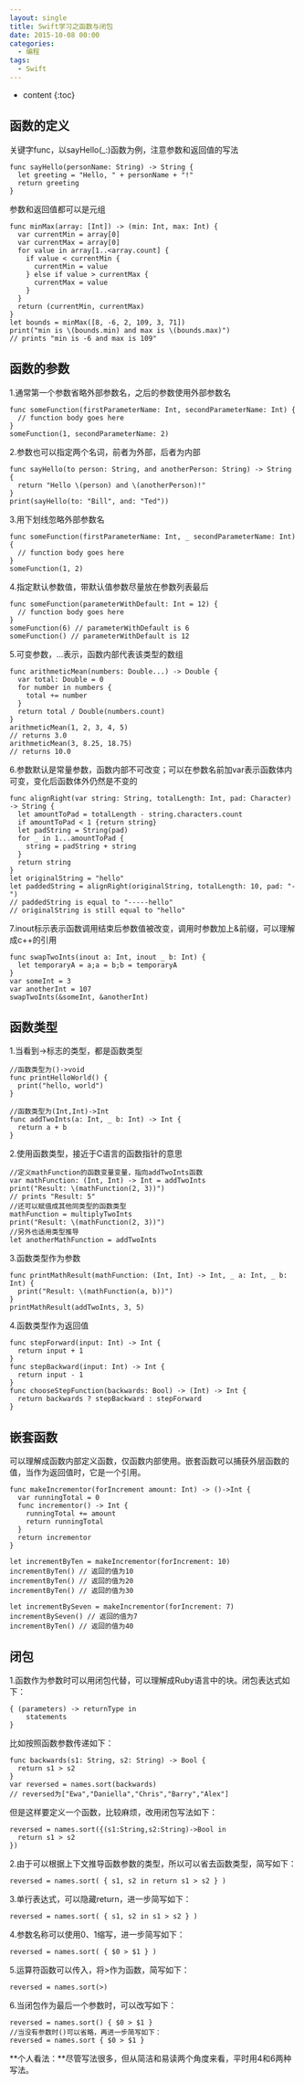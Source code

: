 ```yaml
---
layout: single
title: Swift学习之函数与闭包
date: 2015-10-08 00:00
categories:
  - 编程
tags:
  - Swift
---
```


* content
{:toc}

## 函数的定义
关键字func，以sayHello(_:)函数为例，注意参数和返回值的写法

	func sayHello(personName: String) -> String {
	  let greeting = "Hello, " + personName + "!"
	  return greeting
	}

<!--more-->

参数和返回值都可以是元组

	func minMax(array: [Int]) -> (min: Int, max: Int) {
	  var currentMin = array[0]
	  var currentMax = array[0]
	  for value in array[1..<array.count] {
	    if value < currentMin {
	      currentMin = value
	    } else if value > currentMax {
	      currentMax = value
	    }
	  }
	  return (currentMin, currentMax)
	}
	let bounds = minMax([8, -6, 2, 109, 3, 71])
	print("min is \(bounds.min) and max is \(bounds.max)")
	// prints "min is -6 and max is 109"

## 函数的参数

1.通常第一个参数省略外部参数名，之后的参数使用外部参数名

	func someFunction(firstParameterName: Int, secondParameterName: Int) {
	  // function body goes here
	}
	someFunction(1, secondParameterName: 2)

2.参数也可以指定两个名词，前者为外部，后者为内部

	func sayHello(to person: String, and anotherPerson: String) -> String {
	  return "Hello \(person) and \(anotherPerson)!"
	}
	print(sayHello(to: "Bill", and: "Ted"))

3.用下划线忽略外部参数名

	func someFunction(firstParameterName: Int, _ secondParameterName: Int) {
	  // function body goes here
	}
	someFunction(1, 2)

4.指定默认参数值，带默认值参数尽量放在参数列表最后

	func someFunction(parameterWithDefault: Int = 12) {
	  // function body goes here
	}
	someFunction(6) // parameterWithDefault is 6
	someFunction() // parameterWithDefault is 12

5.可变参数，...表示，函数内部代表该类型的数组

	func arithmeticMean(numbers: Double...) -> Double {
	  var total: Double = 0
	  for number in numbers {
	    total += number
	  }
	  return total / Double(numbers.count)
	}
	arithmeticMean(1, 2, 3, 4, 5)
	// returns 3.0
	arithmeticMean(3, 8.25, 18.75)
	// returns 10.0

6.参数默认是常量参数，函数内部不可改变；可以在参数名前加var表示函数体内可变，变化后函数体外仍然是不变的

	func alignRight(var string: String, totalLength: Int, pad: Character) -> String {
	  let amountToPad = totalLength - string.characters.count
	  if amountToPad < 1 {return string}
	  let padString = String(pad)
	  for _ in 1...amountToPad {
	    string = padString + string
	  }
	  return string
	}
	let originalString = "hello"
	let paddedString = alignRight(originalString, totalLength: 10, pad: "-")
	// paddedString is equal to "-----hello"
	// originalString is still equal to "hello"

7.inout标示表示函数调用结束后参数值被改变，调用时参数加上&前缀，可以理解成c++的引用

	func swapTwoInts(inout a: Int, inout _ b: Int) {
	  let temporaryA = a;a = b;b = temporaryA
	}
	var someInt = 3
	var anotherInt = 107
	swapTwoInts(&someInt, &anotherInt)

## 函数类型

1.当看到->标志的类型，都是函数类型

	//函数类型为()->void
	func printHelloWorld() {
	  print("hello, world")
	}

	//函数类型为(Int,Int)->Int
	func addTwoInts(a: Int, _ b: Int) -> Int {
	  return a + b
	}

2.使用函数类型，接近于C语言的函数指针的意思

	//定义mathFunction的函数变量变量，指向addTwoInts函数
	var mathFunction: (Int, Int) -> Int = addTwoInts
	print("Result: \(mathFunction(2, 3))")
	// prints "Result: 5"
	//还可以赋值成其他同类型的函数类型
	mathFunction = multiplyTwoInts
	print("Result: \(mathFunction(2, 3))")
	//另外也适用类型推导
	let anotherMathFunction = addTwoInts

3.函数类型作为参数

	func printMathResult(mathFunction: (Int, Int) -> Int, _ a: Int, _ b: Int) {
	  print("Result: \(mathFunction(a, b))")
	}
	printMathResult(addTwoInts, 3, 5)

4.函数类型作为返回值

	func stepForward(input: Int) -> Int {
	  return input + 1
	}
	func stepBackward(input: Int) -> Int {
	  return input - 1
	}
	func chooseStepFunction(backwards: Bool) -> (Int) -> Int {
	  return backwards ? stepBackward : stepForward
	}

## 嵌套函数

可以理解成函数内部定义函数，仅函数内部使用。嵌套函数可以捕获外层函数的值，当作为返回值时，它是一个引用。

	func makeIncrementor(forIncrement amount: Int) -> ()->Int {
	  var runningTotal = 0
	  func incrementor() -> Int {
	    runningTotal += amount
	    return runningTotal
	  }
	  return incrementor
	}

	let incrementByTen = makeIncrementor(forIncrement: 10)
	incrementByTen() // 返回的值为10
	incrementByTen() // 返回的值为20
	incrementByTen() // 返回的值为30

	let incrementBySeven = makeIncrementor(forIncrement: 7)
	incrementBySeven() // 返回的值为7
	incrementByTen() // 返回的值为40

## 闭包
1.函数作为参数时可以用闭包代替，可以理解成Ruby语言中的块。闭包表达式如下：

	{ (parameters) -> returnType in
		statements
	}

比如按照函数参数传递如下：

	func backwards(s1: String, s2: String) -> Bool {
	  return s1 > s2
	}
	var reversed = names.sort(backwards)
	// reversed为["Ewa","Daniella","Chris","Barry","Alex"]

但是这样要定义一个函数，比较麻烦，改用闭包写法如下：

	reversed = names.sort({(s1:String,s2:String)->Bool in
	  return s1 > s2
	})

2.由于可以根据上下文推导函数参数的类型，所以可以省去函数类型，简写如下：

	reversed = names.sort( { s1, s2 in return s1 > s2 } )

3.单行表达式，可以隐藏return，进一步简写如下：

	reversed = names.sort( { s1, s2 in s1 > s2 } )

4.参数名称可以使用$0、$1缩写，进一步简写如下：

	reversed = names.sort( { $0 > $1 } )

5.运算符函数可以传入，将>作为函数，简写如下：

	reversed = names.sort(>)

6.当闭包作为最后一个参数时，可以改写如下：

	reversed = names.sort() { $0 > $1 }
	//当没有参数时()可以省略，再进一步简写如下：
	reversed = names.sort { $0 > $1 }

**个人看法：**尽管写法很多，但从简洁和易读两个角度来看，平时用4和6两种写法。